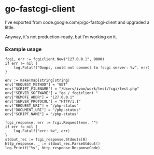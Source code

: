 # go-fastcgi-client
I've exported from code.google.com/p/go-fastcgi-client and upgraded a little.

Anyway, it's not production-ready, but I'm working on it.

### Example usage ###
    fcgi, err := fcgiclient.New("127.0.0.1", 9000)
    if err != nil {
        log.Fatalf("Ooops, could not connect to fscgi server: %v", err)
    }   

    env := make(map[string]string)
    env["REQUEST_METHOD"] = "GET"
    env["SCRIPT_FILENAME"] = "/Users/ivan/work/test/fcgi/test.php"
    env["SERVER_SOFTWARE"] = "go / fcgiclient "
    env["REMOTE_ADDR"] = "127.0.0.1"
    env["SERVER_PROTOCOL"] = "HTTP/1.1"
    env["REQUEST_URI"] = "/php-status"
    env["DOCUMENT_URI"] = "/php-status"
    env["SCRIPT_NAME"] = "/php-status"
    
    fcgi_response, err := fcgi.Request(env, "") 
    if err != nil {
        log.Fatalf("err: %v", err)
    }   
    stdout_rec := fcgi_response.Stdouts[0]
    http_response, _ := stdout_rec.ParseStdout()
    log.Printf("%v", http_response.ResponseCode)

